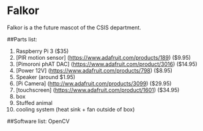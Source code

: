 # Falkor

Falkor is a the future mascot of the CSIS department.

##Parts list:
1. Raspberry Pi 3 ($35)
2. [PIR motion sensor] (https://www.adafruit.com/products/189) ($9.95)
3. [Pimoroni phAT DAC] (https://www.adafruit.com/product/3016) ($14.95)
4. [Power 12V] (https://www.adafruit.com/products/798) ($8.95)
5. Speaker (around $1.95)
6. [Pi Camera] (http://ww.adafruit.com/products/3099) ($29.95)
7. [touchscreen] (https://www.adafruit.com/product/1601) ($34.95)
8. box
9. Stuffed animal
10. cooling system (heat sink + fan outside of box)

##Software list:
OpenCV 
